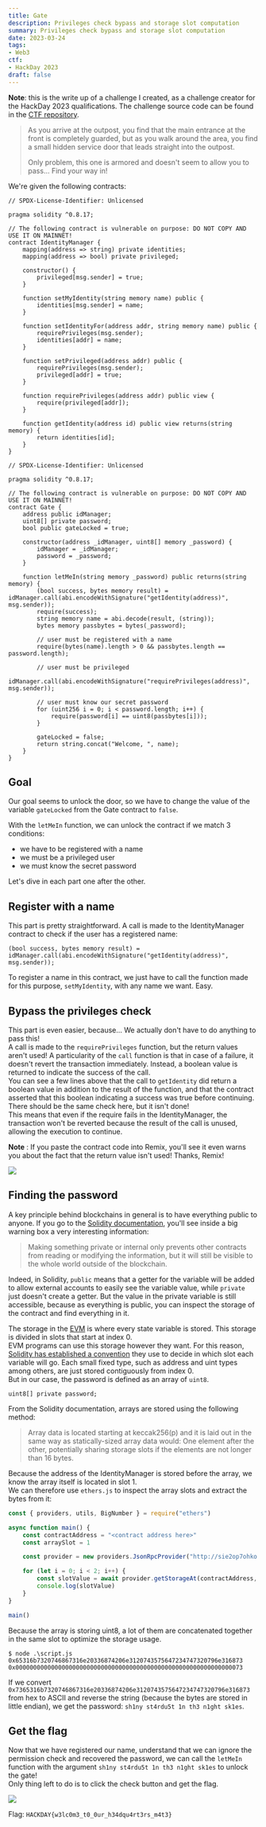 ```yaml
---
title: Gate
description: Privileges check bypass and storage slot computation
summary: Privileges check bypass and storage slot computation
date: 2023-03-24
tags:
- Web3
ctf:
- HackDay 2023
draft: false
---
```


**Note**: this is the write up of a challenge I created, as a challenge creator for the HackDay 2023 qualifications. The challenge source code can be found in the [CTF repository](https://github.com/ChallengeHackDay/2023-qualif).

> As you arrive at the outpost, you find that the main entrance at the front is completely guarded, but as you walk around the area, you find a small hidden service door that leads straight into the outpost.
> 
> Only problem, this one is armored and doesn't seem to allow you to pass... Find your way in!

We're given the following contracts:

```solidity
// SPDX-License-Identifier: Unlicensed

pragma solidity ^0.8.17;

// The following contract is vulnerable on purpose: DO NOT COPY AND USE IT ON MAINNET!
contract IdentityManager {
    mapping(address => string) private identities;
    mapping(address => bool) private privileged;

    constructor() {
        privileged[msg.sender] = true;
    }

    function setMyIdentity(string memory name) public {
        identities[msg.sender] = name;
    }

    function setIdentityFor(address addr, string memory name) public {
        requirePrivileges(msg.sender);
        identities[addr] = name;
    }

    function setPrivileged(address addr) public {
        requirePrivileges(msg.sender);
        privileged[addr] = true;
    }

    function requirePrivileges(address addr) public view {
        require(privileged[addr]);
    }

    function getIdentity(address id) public view returns(string memory) {
        return identities[id];
    }
}
```

```solidity
// SPDX-License-Identifier: Unlicensed

pragma solidity ^0.8.17;

// The following contract is vulnerable on purpose: DO NOT COPY AND USE IT ON MAINNET!
contract Gate {
    address public idManager;
    uint8[] private password;
    bool public gateLocked = true;

    constructor(address _idManager, uint8[] memory _password) {
        idManager = _idManager;
        password = _password;
    }

    function letMeIn(string memory _password) public returns(string memory) {
        (bool success, bytes memory result) = idManager.call(abi.encodeWithSignature("getIdentity(address)", msg.sender));
        require(success);
        string memory name = abi.decode(result, (string));
        bytes memory passbytes = bytes(_password);

        // user must be registered with a name
        require(bytes(name).length > 0 && passbytes.length == password.length);

        // user must be privileged
        idManager.call(abi.encodeWithSignature("requirePrivileges(address)", msg.sender));
        
        // user must know our secret password
        for (uint256 i = 0; i < password.length; i++) {
            require(password[i] == uint8(passbytes[i]));
        }

        gateLocked = false;
        return string.concat("Welcome, ", name);
    }
}
```

## Goal

Our goal seems to unlock the door, so we have to change the value of the variable `gateLocked` from the Gate contract to `false`.

With the `letMeIn` function, we can unlock the contract if we match 3 conditions:

- we have to be registered with a name
- we must be a privileged user
- we must know the secret password

Let's dive in each part one after the other.

## Register with a name

This part is pretty straightforward. A call is made to the IdentityManager contract to check if the user has a registered name:

```solidity
(bool success, bytes memory result) = idManager.call(abi.encodeWithSignature("getIdentity(address)", msg.sender));
```

To register a name in this contract, we just have to call the function made for this purpose, `setMyIdentity`, with any name we want. Easy.

## Bypass the privileges check

This part is even easier, because... We actually don't have to do anything to pass this! \
A call is made to the `requirePrivileges` function, but the return values aren't used! A particularity of the `call` function is that in case of a failure, it doesn't revert the transaction immediately. Instead, a boolean value is returned to indicate the success of the call. \
You can see a few lines above that the call to `getIdentity` did return a boolean value in addition to the result of the function, and that the contract asserted that this boolean indicating a success was true before continuing. There should be the same check here, but it isn't done! \
This means that even if the require fails in the IdentityManager, the transaction won't be reverted because the result of the call is unused, allowing the execution to continue.

**Note** : If you paste the contract code into Remix, you'll see it even warns you about the fact that the return value isn't used! Thanks, Remix!

![](privileges.png)

## Finding the password

A key principle behind blockchains in general is to have everything public to anyone. If you go to the [Solidity documentation](https://docs.soliditylang.org/en/v0.8.17/contracts.html#state-variable-visibility), you'll see inside a big warning box a very interesting information:

> Making something private or internal only prevents other contracts from reading or modifying the information, but it will still be visible to the whole world outside of the blockchain.

Indeed, in Solidity, `public` means that a getter for the variable will be added to allow external accounts to easily see the variable value, while `private` just doesn't create a getter. But the value in the private variable is still accessible, because as everything is public, you can inspect the storage of the contract and find everything in it.

The storage in the [EVM](https://ethereum.org/en/developers/docs/evm/) is where every state variable is stored. This storage is divided in slots that start at index 0. \
EVM programs can use this storage however they want. For this reason, [Solidity has established a convention](https://docs.soliditylang.org/en/v0.8.17/internals/layout_in_storage.html) they use to decide in which slot each variable will go. Each small fixed type, such as address and uint types among others, are just stored contiguously from index 0. \
But in our case, the password is defined as an array of `uint8`.

```solidity
uint8[] private password;
```

From the Solidity documentation, arrays are stored using the following method:

> Array data is located starting at keccak256(p) and it is laid out in the same way as statically-sized array data would: One element after the other, potentially sharing storage slots if the elements are not longer than 16 bytes.

Because the address of the IdentityManager is stored before the array, we know the array itself is located in slot 1. \
We can therefore use `ethers.js` to inspect the array slots and extract the bytes from it:

```js
const { providers, utils, BigNumber } = require("ethers")

async function main() {
    const contractAddress = "<contract address here>"
    const arraySlot = 1

    const provider = new providers.JsonRpcProvider("http://sie2op7ohko.hackday.fr:8545")

    for (let i = 0; i < 2; i++) {
        const slotValue = await provider.getStorageAt(contractAddress, (BigNumber.from(utils.solidityKeccak256(["uint256"], [arraySlot]))).add(i).toHexString())
        console.log(slotValue)
    }
}

main()
```

Because the array is storing uint8, a lot of them are concatenated together in the same slot to optimize the storage usage.

```
$ node .\script.js
0x65316b7320746867316e20336874206e3120743575647234747320796e316873
0x0000000000000000000000000000000000000000000000000000000000000073
```

If we convert `0x7365316b7320746867316e20336874206e3120743575647234747320796e316873` from hex to ASCII and reverse the string (because the bytes are stored in little endian), we get the password: `sh1ny st4rdu5t 1n th3 n1ght sk1es`.

## Get the flag

Now that we have registered our name, understand that we can ignore the permission check and recovered the password, we can call the `letMeIn` function with the argument `sh1ny st4rdu5t 1n th3 n1ght sk1es` to unlock the gate! \
Only thing left to do is to click the check button and get the flag.

![](flag.png)

Flag: `HACKDAY{w3lc0m3_t0_0ur_h34dqu4rt3rs_m4t3}`